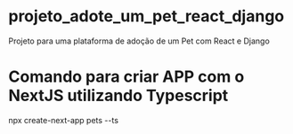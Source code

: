 # projeto_adote_um_pet_react_django
Projeto para uma plataforma de adoção de um Pet com React e Django

# Comando para criar APP com o NextJS utilizando Typescript
npx create-next-app pets --ts
